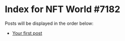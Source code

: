 # Index for NFT World #7182
Posts will be displayed in the order below:

- [Your first post](./001-first.md)


